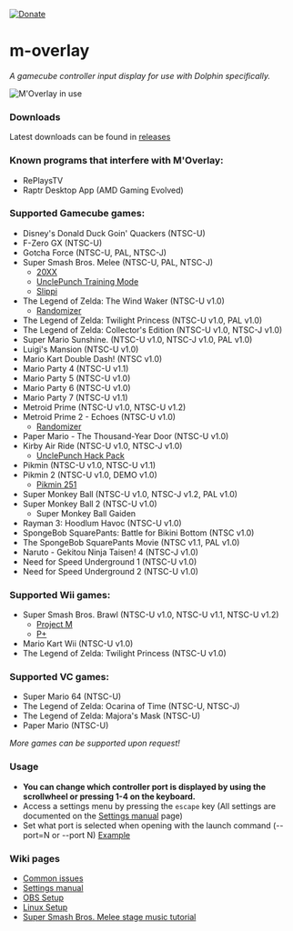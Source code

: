 [![Donate](https://img.shields.io/badge/Donate-PayPal-green.svg)](https://www.paypal.com/paypalme/bkacjios)

# m-overlay
*A gamecube controller input display for use with Dolphin specifically.*

![M'Overlay in use](https://i.imgur.com/VZWta8H.gif)

### Downloads

Latest downloads can be found in [releases](https://github.com/bkacjios/m-overlay/releases)

### Known programs that interfere with M'Overlay:

* RePlaysTV
* Raptr Desktop App (AMD Gaming Evolved)

### Supported Gamecube games:

* Disney's Donald Duck Goin' Quackers (NTSC-U)
* F-Zero GX (NTSC-U)
* Gotcha Force (NTSC-U, PAL, NTSC-J)
* Super Smash Bros. Melee (NTSC-U, PAL, NTSC-J)
  - [20XX](https://smashboards.com/threads/the-20xx-melee-training-hack-pack-v4-07-7-04-17.351221/)
  - [UnclePunch Training Mode](https://github.com/UnclePunch/Training-Mode)
  - [Slippi](https://slippi.gg)
* The Legend of Zelda: The Wind Waker (NTSC-U v1.0)
  - [Randomizer](https://github.com/LagoLunatic/wwrando)
* The Legend of Zelda: Twilight Princess (NTSC-U v1.0, PAL v1.0)
* The Legend of Zelda: Collector's Edition (NTSC-U v1.0, NTSC-J v1.0)
* Super Mario Sunshine. (NTSC-U v1.0, NTSC-J v1.0, PAL v1.0)
* Luigi's Mansion (NTSC-U v1.0)
* Mario Kart Double Dash! (NTSC v1.0)
* Mario Party 4 (NTSC-U v1.1)
* Mario Party 5 (NTSC-U v1.0)
* Mario Party 6 (NTSC-U v1.0)
* Mario Party 7 (NTSC-U v1.1)
* Metroid Prime (NTSC-U v1.0, NTSC-U v1.2)
* Metroid Prime 2 - Echoes (NTSC-U v1.0)
  - [Randomizer](https://github.com/randovania/randovania)
* Paper Mario - The Thousand-Year Door (NTSC-U v1.0)
* Kirby Air Ride (NTSC-U v1.0, NTSC-J v1.0)
  - [UnclePunch Hack Pack](https://www.kirbyairri.de/hpinfo.html)
* Pikmin (NTSC-U v1.0, NTSC-U v1.1)
* Pikmin 2 (NTSC-U v1.0, DEMO v1.0)
  - [Pikmin 251](https://www.youtube.com/watch?v=7ylu9ogW88w)
* Super Monkey Ball (NTSC-U v1.0, NTSC-J v1.2, PAL v1.0)
* Super Monkey Ball 2 (NTSC-U v1.0)
  - Super Monkey Ball Gaiden
* Rayman 3: Hoodlum Havoc (NTSC-U v1.0)
* SpongeBob SquarePants: Battle for Bikini Bottom (NTSC v1.0)
* The SpongeBob SquarePants Movie (NTSC v1.1, PAL v1.0)
* Naruto - Gekitou Ninja Taisen! 4 (NTSC-J v1.0)
* Need for Speed Underground 1 (NTSC-U v1.0)
* Need for Speed Underground 2 (NTSC-U v1.0)

### Supported Wii games:

* Super Smash Bros. Brawl (NTSC-U v1.0, NTSC-U v1.1, NTSC-U v1.2)
  - [Project M](https://en.wikipedia.org/wiki/Project_M)
  - [P+](https://projectplusgame.com/)
* Mario Kart Wii (NTSC-U v1.0)
* The Legend of Zelda: Twilight Princess (NTSC-U v1.0)

### Supported VC games:

* Super Mario 64 (NTSC-U)
* The Legend of Zelda: Ocarina of Time (NTSC-U, NTSC-J)
* The Legend of Zelda: Majora's Mask (NTSC-U)
* Paper Mario (NTSC-U)

*More games can be supported upon request!*

### Usage

- **You can change which controller port is displayed by using the scrollwheel or pressing 1-4 on the keyboard.**
- Access a settings menu by pressing the `escape` key (All settings are documented on the [Settings manual](https://github.com/bkacjios/m-overlay/wiki/Settings-manual) page)
- Set what port is selected when opening with the launch command (--port=N or --port N) [Example](https://i.imgur.com/f9AkS2q.png)

### Wiki pages

* [Common issues](https://github.com/bkacjios/m-overlay/wiki/Common-issues-and-solutions)
* [Settings manual](https://github.com/bkacjios/m-overlay/wiki/Settings-manual)
* [OBS Setup](https://github.com/bkacjios/m-overlay/wiki/OBS-Setup)
* [Linux Setup](https://github.com/bkacjios/m-overlay/wiki/Linux)
* [Super Smash Bros. Melee stage music tutorial](https://github.com/bkacjios/m-overlay/wiki/Stage-music-for-Project-Slippi)
